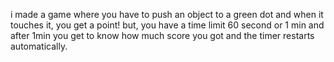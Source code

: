 i made a game where you have to push an object to a green dot and when it touches it, you get a point! but, you have a time limit 60 second or 1 min and after 1min you get to know how much score you got and the timer restarts automatically.

